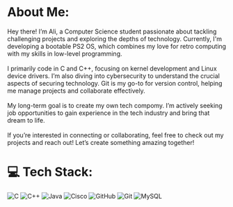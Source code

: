 # About Me:
 Hey there! I’m Ali, a Computer Science student passionate about tackling challenging projects and exploring the depths of technology. Currently, I'm developing a bootable PS2 OS, which combines my love for retro computing with my skills in low-level programming.<br><br> I primarily code in C and C++, focusing on kernel development and Linux device drivers. I’m also diving into cybersecurity to understand the crucial aspects of securing technology. Git is my go-to for version control, helping me manage projects and collaborate effectively.<br><br> My long-term goal is to create my own tech compomy. I’m actively seeking job opportunities to gain experience in the tech industry and bring that dream to life.<br><br> If you’re interested in connecting or collaborating, feel free to check out my projects and reach out! Let’s create something amazing together!


# 💻 Tech Stack:
![C](https://img.shields.io/badge/c-%2300599C.svg?style=for-the-badge&logo=c&logoColor=white) ![C++](https://img.shields.io/badge/c++-%2300599C.svg?style=for-the-badge&logo=c%2B%2B&logoColor=white) ![Java](https://img.shields.io/badge/java-%23ED8B00.svg?style=for-the-badge&logo=openjdk&logoColor=white) ![Cisco](https://img.shields.io/badge/cisco-%23049fd9.svg?style=for-the-badge&logo=cisco&logoColor=black) ![GitHub](https://img.shields.io/badge/github-%23121011.svg?style=for-the-badge&logo=github&logoColor=white) ![Git](https://img.shields.io/badge/git-%23F05033.svg?style=for-the-badge&logo=git&logoColor=white) ![MySQL](https://img.shields.io/badge/mysql-4479A1.svg?style=for-the-badge&logo=mysql&logoColor=white)
